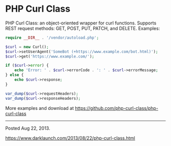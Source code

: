 # PHP Curl Class

PHP Curl Class: an object-oriented wrapper for curl functions. Supports REST request methods: GET, POST, PUT, PATCH, and DELETE. Examples:

```php
require __DIR__ . '/vendor/autoload.php';

$curl = new Curl();
$curl->setUserAgent('SomeBot (+https://www.example.com/bot.html)');
$curl->get('https://www.example.com/');

if ($curl->error) {
    echo 'Error: ' . $curl->errorCode . ': ' . $curl->errorMessage;
} else {
    echo $curl->response;
}

var_dump($curl->requestHeaders);
var_dump($curl->responseHeaders);
```

More examples and download at https://github.com/php-curl-class/php-curl-class

---

Posted Aug 22, 2013.

https://www.darklaunch.com/2013/08/22/php-curl-class.html